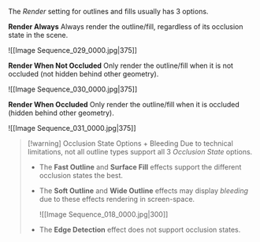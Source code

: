 The *Render* setting for outlines and fills usually has 3 options.

**Render Always**
Always render the outline/fill, regardless of its occlusion state in the scene.

![[Image Sequence_029_0000.jpg|375]]

**Render When Not Occluded**
Only render the outline/fill when it is not occluded (not hidden behind other geometry).

![[Image Sequence_030_0000.jpg|375]]

**Render When Occluded** 
Only render the outline/fill when it is occluded (hidden behind other geometry).

![[Image Sequence_031_0000.jpg|375]]


> [!warning] Occlusion State Options + Bleeding
> Due to technical limitations, not all outline types support all 3 *Occlusion State* options.
> - The **Fast Outline** and **Surface Fill** effects support the different occlusion states the best.
> - The **Soft Outline** and **Wide Outline** effects may display *bleeding* due to these effects rendering in screen-space.
> 
>   ![[Image Sequence_018_0000.jpg|300]]
> - The **Edge Detection** effect does not support occlusion states.
 